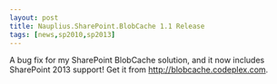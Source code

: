 ```yaml
---
layout: post
title: Nauplius.SharePoint.BlobCache 1.1 Release
tags: [news,sp2010,sp2013]
---
```


A bug fix for my SharePoint BlobCache solution, and it now includes SharePoint 2013 support!  Get it from <http://blobcache.codeplex.com>.